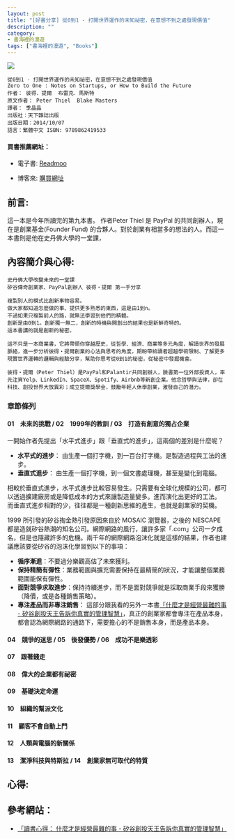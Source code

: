 ```yaml
---
layout: post
title: "[好書分享] 從0到1 - 打開世界運作的未知祕密，在意想不到之處發現價值"
description: ""
category: 
- 書海裡的漫遊
tags: ["書海裡的漫遊", "Books"]
---
```


<div><a href="http://moo.im/a/aqDLRW" title="從0到1"><img src="https://cdn.readmoo.com/cover/pt/hiqqupf_210x315.jpg?v=0"></a></div>




```
從0到1 - 打開世界運作的未知祕密，在意想不到之處發現價值
Zero to One : Notes on Startups, or How to Build the Future
作者： 彼得．提爾  布雷克．馬斯特  
原文作者： Peter Thiel  Blake Masters  
譯者： 季晶晶  
出版社：天下雜誌出版 
出版日期：2014/10/07 
語言：繁體中文 ISBN: 9789862419533 

```

#### 買書推薦網址：

- 電子書: [Readmoo](http://moo.im/a/aqDLRW)

- 博客來: [購買網址](https://www.books.com.tw/exep/assp.php/kkdailin/products/0010651050?utm_source=kkdailin&utm_medium=ap-books&utm_content=recommend&utm_campaign=ap-202107)


## 前言:

這一本是今年所讀完的第九本書。 作者Peter Thiel 是 PayPal 的共同創辦人，現在是創業基金(Founder Fund) 的合夥人。對於創業有相當多的想法的人。而這一本書則是他在史丹佛大學的一堂課，





## 內容簡介與心得:

```
史丹佛大學改變未來的一堂課
矽谷傳奇創業家、PayPal創辦人 彼得‧提爾 第一手分享

複製別人的模式比創新事物容易。
做大家都知道怎麼做的事、提供更多熟悉的東西，這是由1到n。
不過如果只複製前人的路，就無法學習到他們的精髓。
創新是由0到1。創新獨一無二，創新的時機與開創出的結果也是新鮮奇特的。
這本書講的就是創新的秘密。

這不只是一本商業書，它將帶領你穿越歷史，從哲學、經濟、商業等多元角度，解讀世界的發展脈絡，進一步分析彼得‧提爾創業的心法與思考的角度，期盼帶給讀者超越學術限制、了解更多現實世界運轉的邏輯與經驗分享，幫助你思考從0到1的秘密，從秘密中發掘機會。

彼得‧提爾（Peter Thiel）是PayPal和Palantir共同創辦人，臉書第一位外部投資人，率先注資Yelp、LinkedIn、SpaceX、Spotify、Airbnb等新創企業。他念哲學與法律，卻在科技、創投世界大放異彩；成立提爾獎學金，鼓勵年輕人休學創業，激發自己的潛力。
```

### 章節條列

#### 01　未來的挑戰 / 02　1999年的教訓 / 03　打造有創意的獨占企業

一開始作者先提出「水平式進步」跟「垂直式的進步」，這兩個的差別是什麼呢？

- **水平式的進步**： 由生產一個打字機，到一百台打字機。是製造過程與工法的進步。
- **垂直式進步**： 由生產一個打字機，到一個文書處理機，甚至是變化到電腦。

相較於垂直式進步，水平式進步比較容易發生。只需要有全球化規模的公司，都可以透過擴建廠房或是降低成本的方式來讓製造量變多。進而演化出更好的工法。 而垂直式進步相對的少，往往都是一種創新思維的產生，也就是創業家的契機。

1999 所引發的矽谷掏金熱引發原因來自於 MOSAIC 瀏覽器，之後的 NESCAPE 都是造就矽谷熱潮的知名公司。網際網路的風行，讓許多家「.com」公司一夕成名，但是也隱藏許多的危機。兩千年的網際網路泡沫化就是這樣的結果，作者也建議應該要從矽谷的泡沫化學習到以下的事項：

- **循序漸進**：不要過分樂觀高估了未來獲利。
- **保持精簡有彈性**：業務範圍與擴充需要保持在最精簡的狀況，才能讓整個業務範圍能保有彈性。
- **面對競爭求取進步**：保持持續進步，而不是面對競爭就是採取商業手段來獲勝（降價，或是各種銷售策略）。
- **專注產品而非專注銷售**： 這部分跟我看的另外一本書[「什麼才是經營最難的事 - 矽谷創投天王告訴你真實的管理智慧」](http://www.evanlin.com/reading-hard-things/)，真正的創業家都會專注在產品本身，都會認為網際網路的通路下，需要擔心的不是銷售本身，而是產品本身。

#### 04　競爭的迷思 / 05　後發優勢 / 06　成功不是樂透彩

#### 07　跟著錢走

#### 08　偉大的企業都有祕密

#### 09　基礎決定命運

#### 10　組織的幫派文化

#### 11　顧客不會自動上門

#### 12　人類與電腦的新關係

#### 13　潔淨科技與特斯拉 / 14　創業家無可取代的特質



## 心得:





## 參考網站：

- [「讀書心得： 什麼才是經營最難的事 - 矽谷創投天王告訴你真實的管理智慧」](http://www.evanlin.com/reading-hard-things/)

